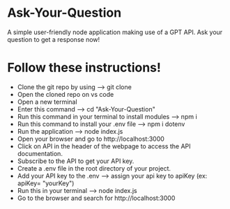 # Ask-Your-Question
 A simple user-friendly node application making use of a GPT API. Ask your question to get a response now!

 # Follow these instructions!
 * Clone the git repo by using --> git clone <repository-url>
 * Open the cloned repo on vs code
 * Open a new terminal
 * Enter this command --> cd "Ask-Your-Question"
 * Run this command in your terminal to install modules --> npm i
 * Run this command to install your .env file --> npm i dotenv
 * Run the application --> node index.js
 * Open your browser and go to http://localhost:3000
 * Click on API in the header of the webpage to access the API documentation.
 * Subscribe to the API to get your API key.
 * Create a .env file in the root directory of your project.
 * Add your API key to the .env --> assign your api key to apiKey (ex: apiKey= "yourKey")
 * Run this in your terminal --> node index.js
 * Go to the browser and search for http://localhost:3000

